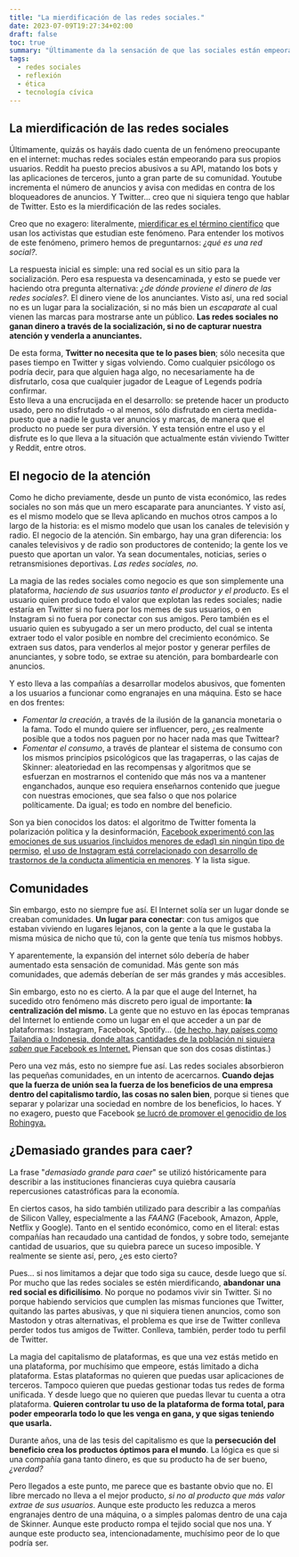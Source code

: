 ```yaml
---
title: "La mierdificación de las redes sociales."
date: 2023-07-09T19:27:34+02:00
draft: false
toc: true
summary: "Últimamente da la sensación de que las sociales están empeorando cada día. ¿Es esto real o una simple percepción? ¿Qué podemos hacer?"
tags:
  - redes sociales
  - reflexión
  - ética
  - tecnología cívica
---
```


## La mierdificación de las redes sociales

Últimamente, quizás os hayáis dado cuenta de un fenómeno preocupante en el internet: muchas redes sociales están empeorando para sus propios usuarios. Reddit ha puesto precios abusivos a su API, matando los bots y las aplicaciones de terceros, junto a gran parte de su comunidad. Youtube incrementa el número de anuncios y avisa con medidas en contra de los bloqueadores de anuncios. Y Twitter... creo que ni siquiera tengo que hablar de Twitter. Esto es la mierdificación de las redes sociales.

Creo que no exagero: literalmente, [mierdificar es el término científico](https://en.wiktionary.org/wiki/enshittification) que usan los activistas que estudian este fenómeno.
Para entender los motivos de este fenómeno, primero hemos de preguntarnos: *¿qué es una red social?*. 

La respuesta inicial es simple: una red social es un sitio para la socialización. Pero esa respuesta va desencaminada, y esto se puede ver haciendo otra pregunta alternativa: *¿de dónde proviene el dinero de las redes sociales?*. 
El dinero viene de los anunciantes. Visto así, una red social no es un lugar para la socialización, si no más bien un *escaparate* al cual vienen las marcas para mostrarse ante un público. **Las redes sociales no ganan dinero a través de la socialización, si no de capturar nuestra atención y venderla a anunciantes.**  

De esta forma, **Twitter no necesita que te lo pases bien**; sólo necesita que pases tiempo en Twitter y sigas volviendo. Como cualquier psicólogo os podría decir, para que alguien haga algo, no necesariamente ha de disfrutarlo, cosa que cualquier jugador de League of Legends podría confirmar.  
Esto lleva a una encrucijada en el desarrollo: se pretende hacer un producto usado, pero no disfrutado -o al menos, sólo disfrutado en cierta medida- puesto que a nadie le gusta ver anuncios y marcas, de manera que el producto no puede ser pura diversión. Y esta tensión entre el uso y el disfrute es lo que lleva a la situación que actualmente están viviendo Twitter y Reddit, entre otros.  

## El negocio de la atención

Como he dicho previamente, desde un punto de vista económico, las redes sociales no son más que un mero escaparate para anunciantes. Y visto así, es el mismo modelo que se lleva aplicando en muchos otros campos a lo largo de la historia: es el mismo modelo que usan los canales de televisión y radio. El negocio de la atención. Sin embargo, hay una gran diferencia: los canales televisivos y de radio son productores de contenido; la gente los ve puesto que aportan un valor. Ya sean documentales, noticias, series o retransmisiones deportivas. *Las redes sociales, no.*

La magia de las redes sociales como negocio es que son simplemente una plataforma, *haciendo de sus usuarios tanto el productor y el producto*. Es el usuario quien produce todo el valor que explotan las redes sociales; nadie estaría en Twitter si no fuera por los memes de sus usuarios, o en Instagram si no fuera por conectar con sus amigos. Pero también es el usuario quien es subyugado a ser un mero producto, del cual se intenta extraer todo el valor posible en nombre del crecimiento económico. Se extraen sus datos, para venderlos al mejor postor y generar perfiles de anunciantes, y sobre todo, se extrae su atención, para bombardearle con anuncios.  

Y esto lleva a las compañías a desarrollar modelos abusivos, que fomenten a los usuarios a funcionar como engranajes en una máquina. Esto se hace en dos frentes:

- *Fomentar la creación*, a través de la ilusión de la ganancia monetaria o la fama. Todo el mundo quiere ser influencer, pero, ¿es realmente posible que a todos nos paguen por no hacer nada mas que Twittear?
- *Fomentar el consumo*, a través de plantear el sistema de consumo con los mismos principios psicológicos que las tragaperras, o las cajas de Skinner: aleatoriedad en las recompensas y algoritmos que se esfuerzan en mostrarnos el contenido que más nos va a mantener enganchados, aunque eso requiera enseñarnos contenido que juegue con nuestras emociones, que sea falso o que nos polarice políticamente. Da igual; es todo en nombre del beneficio.

Son ya bien conocidos los datos: el algoritmo de Twitter fomenta la polarización política y la desinformación, [Facebook experimentó con las emociones de sus usuarios (incluidos menores de edad) sin ningún tipo de permiso](https://journals.sagepub.com/doi/10.1177/1747016115579531), [el uso de Instagram está correlacionado con desarrollo de trastornos de la conducta alimenticia en menores](https://link.springer.com/article/10.1007/s00127-023-02477-1). Y la lista sigue.

## Comunidades

Sin embargo, esto no siempre fue así. El Internet solía ser un lugar donde se creaban comunidades. **Un lugar para conectar**: con tus amigos que estaban viviendo en lugares lejanos, con la gente a la que le gustaba la misma música de nicho que tú, con la gente que tenía tus mismos hobbys. 

Y aparentemente, la expansión del internet sólo debería de haber aumentado esta sensación de comunidad. Más gente son más comunidades, que además deberían de ser más grandes y más accesibles.

Sin embargo, esto no es cierto. A la par que el auge del Internet, ha sucedido otro fenómeno más discreto pero igual de importante: **la centralización del mismo.** La gente que no estuvo en las épocas tempranas del Internet lo entiende como un lugar en el que acceder a un par de plataformas: Instagram, Facebook, Spotify... ([de hecho, hay países como Tailandia o Indonesia, donde altas cantidades de la población ni siquiera *saben* que Facebook es Internet.](https://qz.com/333313/milliions-of-facebook-users-have-no-idea-theyre-using-the-internet) Piensan que son dos cosas distintas.)

Pero una vez más, esto no siempre fue así. Las redes sociales absorbieron las pequeñas comunidades, en un intento de acercarnos. **Cuando dejas que la fuerza de unión sea la fuerza de los beneficios de una empresa dentro del capitalismo tardío, las cosas no salen bien**, porque si tienes que separar y polarizar una sociedad en nombre de los beneficios, lo haces. Y no exagero, puesto que Facebook [se lucró de promover el genocidio de los Rohingya.](https://www.amnesty.org/en/latest/news/2022/09/myanmar-facebooks-systems-promoted-violence-against-rohingya-meta-owes-reparations-new-report/) 

## ¿Demasiado grandes para caer?

La frase "*demasiado grande para caer*" se utilizó históricamente para describir a las instituciones financieras cuya quiebra causaría repercusiones catastróficas para la economía.  

En ciertos casos, ha sido también utilizado para describir a las compañías de Silicon Valley, especialmente a las *FAANG* (Facebook, Amazon, Apple, Netflix y Google). Tanto en el sentido económico, como en el literal: estas compañías han recaudado una cantidad de fondos, y sobre todo, semejante cantidad de usuarios, que su quiebra parece un suceso imposible. Y realmente se siente así, pero, ¿es esto cierto?  

Pues... si nos limitamos a dejar que todo siga su cauce, desde luego que sí. Por mucho que las redes sociales se estén mierdificando, **abandonar una red social es dificilísimo**. No porque no podamos vivir sin Twitter. Si no porque habiendo servicios que cumplen las mismas funciones que Twitter, quitando las partes abusivas, y que ni siquiera tienen anuncios, como son Mastodon y otras alternativas, el problema es que irse de Twitter conlleva perder todos tus amigos de Twitter. Conlleva, también, perder todo tu perfil de Twitter.

La magia del capitalismo de plataformas, es que una vez estás metido en una plataforma, por muchísimo que empeore, estás limitado a dicha plataforma. Estas plataformas no quieren que puedas usar aplicaciones de terceros. Tampoco quieren que puedas gestionar todas tus redes de forma unificada. Y desde luego que no quieren que puedas llevar tu cuenta a otra plataforma. **Quieren controlar tu uso de la plataforma de forma total, para poder empeorarla todo lo que les venga en gana, y que sigas teniendo que usarla.**

Durante años, una de las tesis del capitalismo es que la **persecución del beneficio crea los productos óptimos para el mundo**. La lógica es que si una compañía gana tanto dinero, es que su producto ha de ser bueno, *¿verdad?*

Pero llegados a este punto, me parece que es bastante obvio que no. El libre mercado no lleva a el mejor producto, *si no al producto que más valor extrae de sus usuarios*. Aunque este producto les reduzca a meros engranajes dentro de una máquina, o a simples palomas dentro de una caja de Skinner. Aunque este producto rompa el tejido social que nos una. Y aunque este producto sea, intencionadamente, muchísimo peor de lo que podría ser.